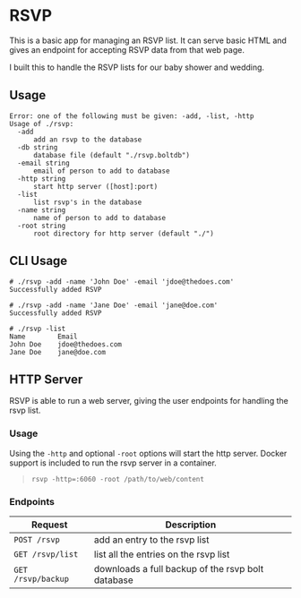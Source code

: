 # RSVP

This is a basic app for managing an RSVP list.  It can serve basic HTML and gives an endpoint for accepting RSVP data from that web page.

I built this to handle the RSVP lists for our baby shower and wedding.

## Usage

```
Error: one of the following must be given: -add, -list, -http
Usage of ./rsvp:
  -add
      add an rsvp to the database
  -db string
      database file (default "./rsvp.boltdb")
  -email string
      email of person to add to database
  -http string
      start http server ([host]:port)
  -list
      list rsvp's in the database
  -name string
      name of person to add to database
  -root string
      root directory for http server (default "./")
```

## CLI Usage

```
# ./rsvp -add -name 'John Doe' -email 'jdoe@thedoes.com'
Successfully added RSVP

# ./rsvp -add -name 'Jane Doe' -email 'jane@doe.com'
Successfully added RSVP

# ./rsvp -list
Name        Email
John Doe    jdoe@thedoes.com
Jane Doe    jane@doe.com
```

## HTTP Server

RSVP is able to run a web server, giving the user endpoints for handling the rsvp list.

### Usage

Using the `-http` and optional `-root` options will start the http server.  Docker support
is included to run the rsvp server in a container.

> `rsvp -http=:6060 -root /path/to/web/content`

### Endpoints

| Request | Description |
| ------- | ----------- |
| `POST /rsvp` | add an entry to the rsvp list |
| `GET /rsvp/list` | list all the entries on the rsvp list |
| `GET /rsvp/backup` | downloads a full backup of the rsvp bolt database |
